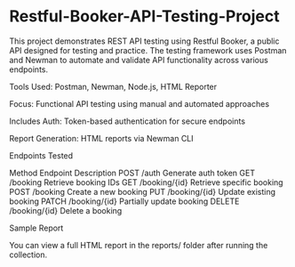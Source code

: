 # Restful-Booker-API-Testing-Project
This project demonstrates REST API testing using Restful Booker, a public API designed for testing and practice. 
The testing framework uses Postman and Newman to automate and validate API functionality across various endpoints.

Tools Used: Postman, Newman, Node.js, HTML Reporter

Focus: Functional API testing using manual and automated approaches

Includes Auth: Token-based authentication for secure endpoints

 Report Generation: HTML reports via Newman CLI

Endpoints Tested

Method	Endpoint	Description
POST	/auth	Generate auth token
GET	/booking	Retrieve booking IDs
GET	/booking/{id}	Retrieve specific booking
POST	/booking	Create a new booking
PUT	/booking/{id}	Update existing booking
PATCH	/booking/{id}	Partially update booking
DELETE	/booking/{id}	Delete a booking

Sample Report

 You can view a full HTML report in the reports/ folder after running the collection.

